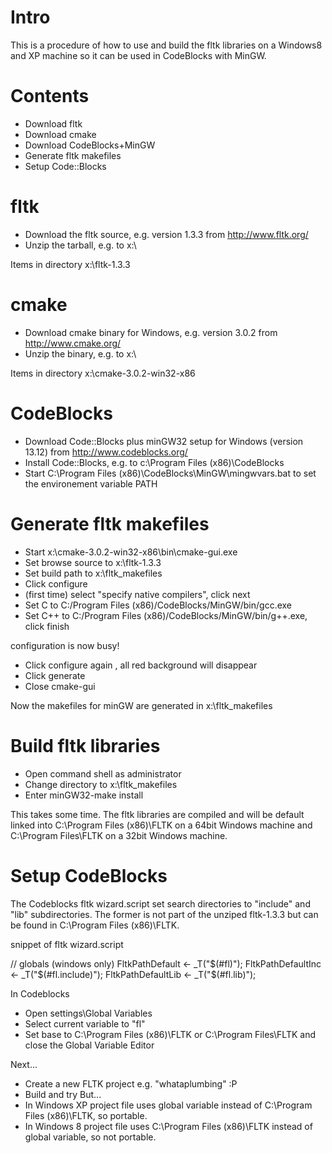 Intro
=====

This is a procedure of how to use and build the fltk libraries on a Windows8
and XP machine so it can be used in CodeBlocks with MinGW.

Contents
========

- Download fltk
- Download cmake
- Download CodeBlocks+MinGW
- Generate fltk makefiles
- Setup Code::Blocks


fltk
====

- Download the fltk source, e.g. version 1.3.3 from http://www.fltk.org/
- Unzip the tarball, e.g. to x:\

Items in directory x:\fltk-1.3.3

cmake
=====
- Download cmake binary for Windows, e.g. version 3.0.2 from http://www.cmake.org/
- Unzip the binary, e.g. to x:\

Items in directory x:\cmake-3.0.2-win32-x86

CodeBlocks
==========

- Download Code::Blocks plus minGW32 setup for Windows (version 13.12) from
  http://www.codeblocks.org/
- Install Code::Blocks, e.g. to c:\Program Files (x86)\CodeBlocks
- Start C:\Program Files (x86)\CodeBlocks\MinGW\mingwvars.bat to set the
  environement variable PATH

Generate fltk makefiles
=======================

- Start x:\cmake-3.0.2-win32-x86\bin\cmake-gui.exe
- Set browse source to x:\fltk-1.3.3
- Set build path to x:\fltk_makefiles
- Click configure
- (first time) select "specify native compilers", click next
- Set C to C:/Program Files (x86)/CodeBlocks/MinGW/bin/gcc.exe
- Set C++ to C:/Program Files (x86)/CodeBlocks/MinGW/bin/g++.exe, click finish

configuration is now busy!

- Click configure again , all red background will disappear
- Click generate
- Close cmake-gui

Now the makefiles for minGW are generated in x:\fltk_makefiles

Build fltk libraries
====================

- Open command shell as administrator
- Change directory to x:\fltk_makefiles
- Enter minGW32-make install

This takes some time. The fltk libraries are compiled and will be default
linked into C:\Program Files (x86)\FLTK on a 64bit Windows machine and
C:\Program Files\FLTK on a 32bit Windows machine.

Setup CodeBlocks
================

The Codeblocks fltk wizard.script set search directories to "include" and "lib"
subdirectories. The former is not part of the unziped fltk-1.3.3 but can be
found in C:\Program Files (x86)\FLTK.
 
snippet of fltk wizard.script

// globals (windows only)
FltkPathDefault    <- _T("$(#fl)");
FltkPathDefaultInc <- _T("$(#fl.include)");
FltkPathDefaultLib <- _T("$(#fl.lib)");


In Codeblocks 

- Open settings\Global Variables
- Select current variable to "fl"
- Set base to C:\Program Files (x86)\FLTK or C:\Program Files\FLTK and close the Global Variable Editor

Next...
- Create a new FLTK project e.g. "whataplumbing"  :P
- Build and try
But...
- In Windows XP project file uses global variable instead of C:\Program Files (x86)\FLTK, so portable.
- In Windows 8 project file uses C:\Program Files (x86)\FLTK instead of global variable, so not portable.

